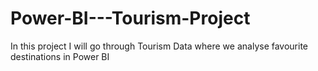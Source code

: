 # Power-BI---Tourism-Project
In this project I will go through Tourism Data where we analyse favourite destinations in Power BI
